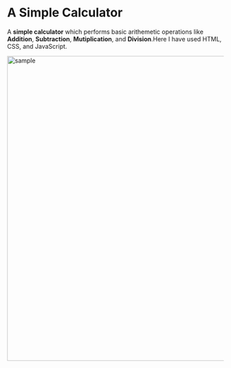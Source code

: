 # A Simple Calculator

A **simple calculator** which performs basic arithemetic operations like **Addition**, **Subtraction**, **Mutiplication**, and **Division**.Here I have used HTML, CSS, and JavaScript. 


<img width="709" alt="sample" src="https://user-images.githubusercontent.com/59636184/128603859-e9ad97a3-1d94-40b2-8191-18cd827baba8.png">
